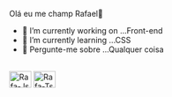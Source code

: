 Olá eu me champ Rafael🥳

- 🔭 I’m currently working on ...Front-end
- 🌱 I’m currently learning ...CSS
- 💬 Pergunte-me sobre ...Qualquer coisa

<div style="display: inline_block"><br>
  <img align="center" alt="Rafa-Js" height="30" width="40" src="https://raw.githubusercontent.com/devicons/devicon/master/icons/javascript/javascript-plain .svg">
  <img align="center" alt="Rafa-Ts" height="30" width="40" src="https://raw.githubusercontent.com/devicons/devicon/master/icons/typescript/typescript-plain .svg">
  </div>

